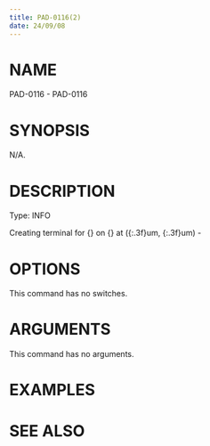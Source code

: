 ```yaml
---
title: PAD-0116(2)
date: 24/09/08
---
```


# NAME

PAD-0116 - PAD-0116

# SYNOPSIS

N/A.

# DESCRIPTION

Type: INFO

Creating terminal for {} on {} at ({:.3f}um, {:.3f}um) -

# OPTIONS

This command has no switches.

# ARGUMENTS

This command has no arguments.

# EXAMPLES

# SEE ALSO
